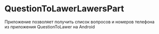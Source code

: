 # QuestionToLawerLawersPart
Приложение позволяет получить список вопросов и номеров телефона из приложения QuestionToLawer на Android
